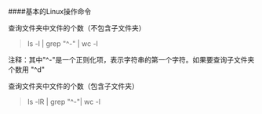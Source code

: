 ####基本的Linux操作命令

查询文件夹中文件的个数（不包含子文件夹）
>ls -l | grep "^-" | wc -l

注释：其中"^-"是一个正则化项，表示字符串的第一个字符。如果要查询子文件夹个数用 "^d"

查询文件夹中文件的个数（包含子文件夹）

>ls -lR | grep "^-"| wc -l


